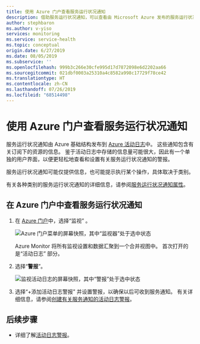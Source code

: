 ```yaml
---
title: 使用 Azure 门户查看服务运行状况通知
description: 借助服务运行状况通知，可以查看由 Microsoft Azure 发布的服务运行状况消息。
author: stephbaron
ms.author: v-yiso
services: monitoring
ms.service: service-health
ms.topic: conceptual
origin.date: 6/27/2019
ms.date: 08/05/2019
ms.subservice: ''
ms.openlocfilehash: 999b3c266e30cfe995d17d7872098e6d2202aa66
ms.sourcegitcommit: 021dbf0003a25310a4c8582a998c17729f78ce42
ms.translationtype: HT
ms.contentlocale: zh-CN
ms.lasthandoff: 07/26/2019
ms.locfileid: "68514498"
---
```

# <a name="view-service-health-notifications-by-using-the-azure-portal"></a>使用 Azure 门户查看服务运行状况通知

服务运行状况通知由 Azure 基础结构发布到 [Azure 活动日志](../azure-monitor/platform/activity-logs-overview.md)中。  这些通知包含有关订阅下的资源的信息。 鉴于活动日志中存储的信息量可能很大，因此有一个单独的用户界面，以便更轻松地查看和设置有关服务运行状况通知的警报。 

服务运行状况通知可能仅提供信息，也可能提示执行某个操作，具体取决于类别。

有关各种类别的服务运行状况通知的详细信息，请参阅[服务运行状况通知属性](service-health-notifications-properties.md)。

## <a name="view-your-service-health-notifications-in-the-azure-portal"></a>在 Azure 门户中查看服务运行状况通知

1. 在 [Azure 门户](https://portal.azure.cn)中，选择“监视”  。

    ![Azure 门户菜单的屏幕快照，其中“监视器”处于选中状态](./media/service-notifications/home-monitor.png)

    Azure Monitor 将所有监视设置和数据汇聚到一个合并视图中。 首次打开的是“活动日志”  部分。

1. 选择“**警报**”。

    ![监视活动日志的屏幕快照，其中“警报”处于选中状态](./media/service-notifications/service-health-summary.png)

1. 选择“+添加活动日志警报”  并设置警报，以确保以后可收到服务通知。 有关详细信息，请参阅[创建有关服务通知的活动日志警报](../azure-monitor/platform/alerts-activity-log-service-notifications.md)。

## <a name="next-steps"></a>后续步骤

* 详细了解[活动日志警报](../azure-monitor/platform/activity-log-alerts.md)。
